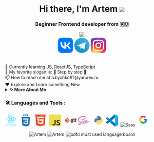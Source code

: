 <h1 align="center">Hi there, I'm Artem
<img src="https://github.com/blackcater/blackcater/raw/main/images/Hi.gif" height="32"/></h1>
<h3 align="center">Beginner Frontend developer from   🇷🇺</h3>

<div id="header" align="center">
  <img src="https://media.giphy.com/media/M9gbBd9nbDrOTu1Mqx/giphy.gif" width="120"/>
</div>
<div id="badges" align="center">
  <a href="https://vk.com/frostray1"><img src="https://raw.githubusercontent.com/github/explore/b9118a25126aa8eb71413d5819c6c517aeb4d0bb/topics/vk/vk.png" width="50" height = "50"  alt="vk"/></a>
  <a href="https://t.me/frostray1"><img src="https://raw.githubusercontent.com/github/explore/80688e429a7d4ef2fca1e82350fe8e3517d3494d/topics/telegram/telegram.png" width="50" height = "50"  alt="vk"/></a>
  <a href="https://instagram.com/frostray"><img src="https://raw.githubusercontent.com/github/explore/06c46459e7947c8a25f72798af696d66e202ac39/topics/instagram/instagram.png" width="50" height = "50"  alt="vk"/></a>
  </div>
<br>
<br>

  <div id="life" align="left">
🔭 Currently learning JS, ReactJS, TypeScript <br>
🎯 My favorite slogan is: 👟 Step by step 👟<br>
📫 How to reach me at a.bychkoff1@yandex.ru<br>
 ❤️ Explore and Learn something New
</div>


<details >
  <summary><b>✨ More About Me</b></summary>
  <img src="https://cdn-icons-png.flaticon.com/512/3903/3903982.png" width="20" height = "20"  alt="ninja"/> &nbsp; Have a 1 dan black belt in taekwondo &nbsp; <img src="https://cdn-icons-png.flaticon.com/512/3903/3903538.png" width="20" height = "20"  alt="belt"/> <br>
  <img src="https://cdn-icons-png.flaticon.com/512/1286/1286621.png" width="20" height = "20"  alt="piano"/> &nbsp; Like to play the piano &nbsp; <img src="https://cdn-icons-png.flaticon.com/512/240/240337.png" width="20" height = "20"  alt="piano2"/> <br>
  <img src="https://cdn-icons-png.flaticon.com/512/3083/3083417.png" width="20" height = "20"  alt="ninja"/> &nbsp; Write music and produce tracks &nbsp; <img src="https://cdn-icons-png.flaticon.com/512/2829/2829075.png" width="20" height = "20"  alt="belt"/> <br>
</details>

### :hammer_and_wrench: Languages and Tools :

<div>
  
  <img src="https://github.com/devicons/devicon/blob/master/icons/react/react-original-wordmark.svg" title="React" alt="React" width="40" height="40"/>&nbsp;
  <img src="https://github.com/devicons/devicon/blob/master/icons/css3/css3-plain-wordmark.svg"  title="CSS3" alt="CSS" width="40" height="40"/>&nbsp;
  <img src="https://github.com/devicons/devicon/blob/master/icons/html5/html5-original.svg" title="HTML5" alt="HTML" width="40" height="40"/>&nbsp;
  <img src="https://github.com/devicons/devicon/blob/master/icons/javascript/javascript-original.svg" title="JavaScript" alt="JavaScript" width="40" height="40"/> &nbsp;
  <img src="https://github.com/devicons/devicon/blob/master/icons/git/git-original-wordmark.svg" title="Git" alt="Git" width="40" height="40"/>
  <img src="https://raw.githubusercontent.com/github/explore/80688e429a7d4ef2fca1e82350fe8e3517d3494d/topics/sass/sass.png" title="Sass" alt="Sass" width="40" height="40"/>&nbsp;
  <img src="https://raw.githubusercontent.com/github/explore/80688e429a7d4ef2fca1e82350fe8e3517d3494d/topics/python/python.png" title="Sass" alt="Sass" width="40" height="40"/>
  <img src="https://raw.githubusercontent.com/github/explore/bbd48b997e8d0bef63f676eca4da5e1f76487b56/topics/visual-studio-code/visual-studio-code.png" title="Sass" alt="Sass" width="40" height="40"/>&nbsp;
  <img src="https://cdn-icons-png.flaticon.com/512/1203/1203494.png" title="Sass" alt="Sass" width="40" height="40"/>
  <img src="https://raw.githubusercontent.com/github/explore/80688e429a7d4ef2fca1e82350fe8e3517d3494d/topics/google/google.png" title="Sass" alt="Sass" width="45" height="45"/>
  
  
  
    
  
  
  
</div>
<div id="icon" align="center">
<img src=http://github-profile-summary-cards.vercel.app/api/cards/stats?username=frostray1&theme=github_dark alt=Artem Bychkov /> 
<img src=http://github-profile-summary-cards.vercel.app/api/cards/repos-per-language?username=frostray1&theme=github_dark alt=Artem Bychkov /> 
  <img height=160 alt="bdfd most used language board" src="https://github-readme-streak-stats.herokuapp.com/?user=frostray1&theme=react&border=61dafb&hide_border=true" />
</div>



<!-- ![top-lang](https://github-readme-stats.vercel.app/api/top-langs/?username=frostray1&title_color=61dafb&text_color=ffffff&icon_color=61dafb&bg_color=20232a&langs_count=8&layout=compact&border_color=61dafb&hide_border=true) -->











